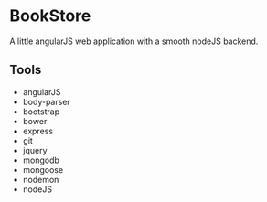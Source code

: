 # BookStore
A little angularJS web application with a smooth nodeJS backend.

## Tools
- angularJS
- body-parser
- bootstrap
- bower
- express
- git
- jquery
- mongodb
- mongoose
- nodemon
- nodeJS